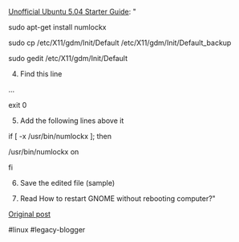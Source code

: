 <!--
date: '2005-04-29'
published: true
slug: 2005-04-how-to-turn-on-num-lock-on-gnome
time_to_read: 5
title: How to turn on Num Lock on GNOME startup?
-->

[Unofficial Ubuntu 5.04 Starter Guide](http://www.ubuntuguide.org/#numlockx): "
  
  
sudo apt-get install numlockx
  
sudo cp /etc/X11/gdm/Init/Default /etc/X11/gdm/Init/Default\_backup
  
sudo gedit /etc/X11/gdm/Init/Default
  
  
 4. Find this line
  
  
...
  
exit 0
  
  
 5. Add the following lines above it
  
  
if [ -x /usr/bin/numlockx ]; then
  
 /usr/bin/numlockx on
  
fi
  
  
 6. Save the edited file (sample)
  
 7. Read How to restart GNOME without rebooting computer?"

[Original post](https://ysfk.blogspot.com/2005/04/how-to-turn-on-num-lock-on-gnome.html)

#linux #legacy-blogger 